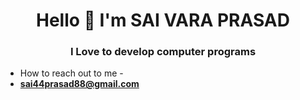 
<h1 align="center"> Hello 👋 I'm SAI VARA PRASAD </h1>
<h3 align="center"> I Love to develop computer programs </h3>


<ul>
  <li> How to reach out to me - <b><u><li>sai44prasad88@gmail.com</li></u></b></li>
</ul>
